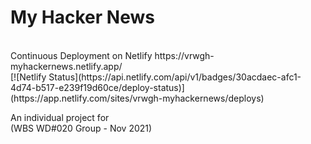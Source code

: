 # My Hacker News

<br/>
Continuous Deployment on Netlify https://vrwgh-myhackernews.netlify.app/
<br/>
[![Netlify Status](https://api.netlify.com/api/v1/badges/30acdaec-afc1-4d74-b517-e239f19d60ce/deploy-status)](https://app.netlify.com/sites/vrwgh-myhackernews/deploys)

An individual project for
<br/>
(WBS WD#020 Group - Nov 2021)
